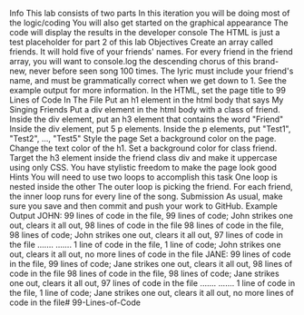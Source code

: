 Info
This lab consists of two parts
In this iteration you will be doing most of the logic/coding
You will also get started on the graphical appearance
The code will display the results in the developer console
The HTML is just a test placeholder for part 2 of this lab
Objectives
Create an array called friends. It will hold five of your friends' names.
For every friend in the friend array, you will want to console.log the descending chorus of this brand-new, never before seen song 100 times. The lyric must include your friend's name, and must be grammatically correct when we get down to 1. See the example output for more information.
In the HTML, set the page title to 99 Lines of Code In The File
Put an h1 element in the html body that says My Singing Friends
Put a div element in the html body with a class of friend.
Inside the div element, put an h3 element that contains the word "Friend"
Inside the div element, put 5 p elements.
Inside the p elements, put "Test1", "Test2", ..., "Test5"
Style the page
Set a background color on the page.
Change the text color of the h1.
Set a background color for class friend.
Target the h3 element inside the friend class div and make it uppercase using only CSS.
You have stylistic freedom to make the page look good
Hints
You will need to use two loops to accomplish this task
One loop is nested inside the other
The outer loop is picking the friend. For each friend, the inner loop runs for every line of the song.
Submission
As usual, make sure you save and then commit and push your work to GitHub.
Example Output
JOHN:
99 lines of code in the file, 99 lines of code; John strikes one out, clears it all out, 98 lines of code in the file
98 lines of code in the file, 98 lines of code; John strikes one out, clears it all out, 97 lines of code in the file
.......
.......
1 line of code in the file, 1 line of code; John strikes one out, clears it all out, no more lines of code in the file
JANE:
99 lines of code in the file, 99 lines of code; Jane strikes one out, clears it all out, 98 lines of code in the file
98 lines of code in the file, 98 lines of code; Jane strikes one out, clears it all out, 97 lines of code in the file
.......
.......
1 line of code in the file, 1 line of code; Jane strikes one out, clears it all out, no more lines of code in the file# 99-Lines-of-Code

